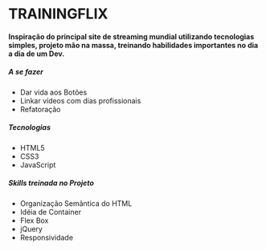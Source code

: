 # TRAININGFLIX 



#### Inspiração do principal site de streaming mundial utilizando tecnologias simples, projeto mão na massa, treinando habilidades importantes no dia a dia de um Dev.



##### A se fazer 

- Dar vida aos Botões
- Linkar vídeos com dias profissionais
- Refatoração

##### Tecnologias

 - HTML5
 - CSS3
 - JavaScript

##### Skills treinada no Projeto

 - Organização Semântica do HTML
 - Idéia de Container
 - Flex Box
 - jQuery
 - Responsividade
